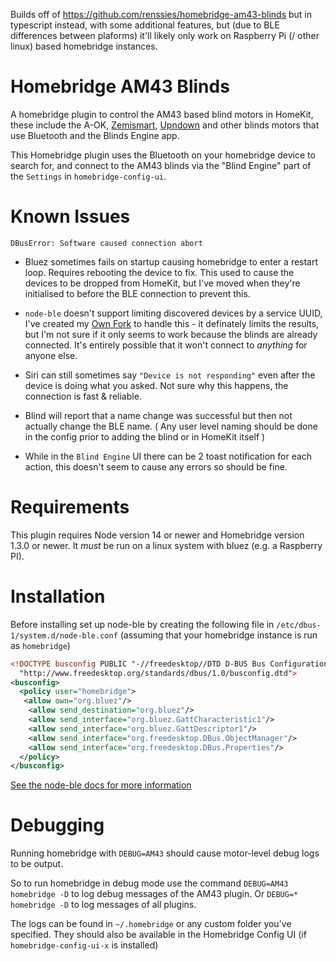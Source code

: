 Builds off of https://github.com/renssies/homebridge-am43-blinds but in typescript instead, with some additional features, but (due to BLE differences between plaforms) it'll likely only work on Raspberry Pi (/ other linux) based homebridge instances.

# Homebridge AM43 Blinds

A homebridge plugin to control the AM43 based blind motors in HomeKit, these include the A-OK, [Zemismart](https://www.zemismart.com/products/diy-motorized-your-tranditional-roll-shade-which-with-bean-or-cord-chain-smart-home-automation-support-app-timer-remote-control), [Upndown](https://upndown.nl) and other blinds motors that use Bluetooth and the Blinds Engine app.

This Homebridge plugin uses the Bluetooth on your homebridge device to search for, and connect to the AM43 blinds via the "Blind Engine" part of the `Settings` in `homebridge-config-ui`.

# Known Issues

```
DBusError: Software caused connection abort
```

- Bluez sometimes fails on startup causing homebridge to enter a restart loop. Requires rebooting the device to fix. This used to cause the devices to be dropped from HomeKit, but I've moved when they're initialised to before the BLE connection to prevent this.

- `node-ble` doesn't support limiting discovered devices by a service UUID, I've created my [Own Fork](https://github.com/neil-morrison44/node-ble) to handle this - it definately limits the results, but I'm not sure if it only seems to work because the blinds are already connected. It's entirely possible that it won't connect to _anything_ for anyone else.
- Siri can still sometimes say `"Device is not responding"` even after the device is doing what you asked. Not sure why this happens, the connection is fast & reliable.
- Blind will report that a name change was successful but then not actually change the BLE name. ( Any user level naming should be done in the config prior to adding the blind or in HomeKit itself )
- While in the `Blind Engine` UI there can be 2 toast notification for each action, this doesn't seem to cause any errors so should be fine.

# Requirements

This plugin requires Node version 14 or newer and Homebridge version 1.3.0 or newer.
It _must_ be run on a linux system with bluez (e.g. a Raspberry PI).

# Installation

Before installing set up node-ble by creating the following file in `/etc/dbus-1/system.d/node-ble.conf` (assuming that your homebridge instance is run as `homebridge`)

```xml
<!DOCTYPE busconfig PUBLIC "-//freedesktop//DTD D-BUS Bus Configuration 1.0//EN"
  "http://www.freedesktop.org/standards/dbus/1.0/busconfig.dtd">
<busconfig>
  <policy user="homebridge">
   <allow own="org.bluez"/>
    <allow send_destination="org.bluez"/>
    <allow send_interface="org.bluez.GattCharacteristic1"/>
    <allow send_interface="org.bluez.GattDescriptor1"/>
    <allow send_interface="org.freedesktop.DBus.ObjectManager"/>
    <allow send_interface="org.freedesktop.DBus.Properties"/>
  </policy>
</busconfig>
```

[See the node-ble docs for more information](https://github.com/chrvadala/node-ble#provide-permissions)

# Debugging

Running homebridge with `DEBUG=AM43` should cause motor-level debug logs to be output.

So to run homebridge in debug mode use the command `DEBUG=AM43 homebridge -D` to log debug messages of the AM43 plugin. Or `DEBUG=* homebridge -D` to log messages of all plugins.

The logs can be found in `~/.homebridge` or any custom folder you've specified. They should also be available in the Homebridge Config UI (if `homebridge-config-ui-x` is installed)
